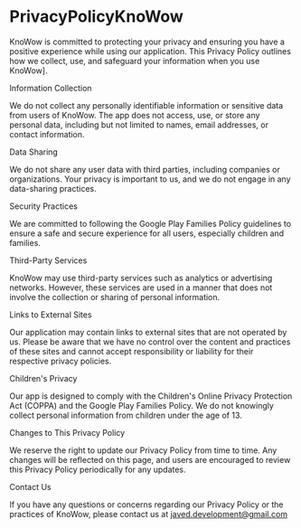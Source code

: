 # PrivacyPolicyKnoWow

KnoWow is committed to protecting your privacy and ensuring you have a positive experience while using our application. This Privacy Policy outlines how we collect, use, and safeguard your information when you use KnoWow].

Information Collection

We do not collect any personally identifiable information or sensitive data from users of KnoWow. The app does not access, use, or store any personal data, including but not limited to names, email addresses, or contact information.

Data Sharing

We do not share any user data with third parties, including companies or organizations. Your privacy is important to us, and we do not engage in any data-sharing practices.

Security Practices

We are committed to following the Google Play Families Policy guidelines to ensure a safe and secure experience for all users, especially children and families.

Third-Party Services

KnoWow may use third-party services such as analytics or advertising networks. However, these services are used in a manner that does not involve the collection or sharing of personal information.

Links to External Sites

Our application may contain links to external sites that are not operated by us. Please be aware that we have no control over the content and practices of these sites and cannot accept responsibility or liability for their respective privacy policies.

Children's Privacy

Our app is designed to comply with the Children's Online Privacy Protection Act (COPPA) and the Google Play Families Policy. We do not knowingly collect personal information from children under the age of 13.

Changes to This Privacy Policy

We reserve the right to update our Privacy Policy from time to time. Any changes will be reflected on this page, and users are encouraged to review this Privacy Policy periodically for any updates.

Contact Us

If you have any questions or concerns regarding our Privacy Policy or the practices of KnoWow, please contact us at javed.development@gmail.com

